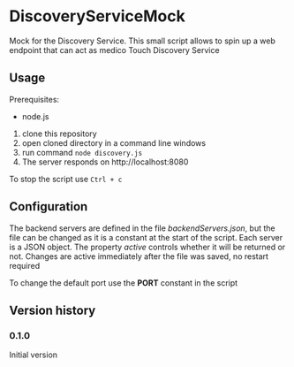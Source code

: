 # DiscoveryServiceMock
Mock for the Discovery Service. 
This small script allows to spin up a web endpoint that can act as medico Touch Discovery Service

## Usage

Prerequisites:
 - node.js

1. clone this repository
2. open cloned directory in a command line windows
3. run command `node discovery.js`
4. The server responds on http://localhost:8080

To stop the script use `Ctrl + c`

## Configuration

The backend servers are defined in the file *backendServers.json*, but the file can be changed as it is a constant at the start of the script.
Each server is a JSON object. The property *active* controls whether it will be returned or not.
Changes are active immediately after the file was saved, no restart required

To change the default port use the **PORT** constant in the script

## Version history

 ### 0.1.0
 Initial version

